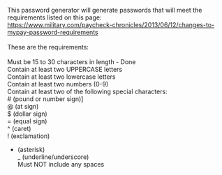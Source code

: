 This password generator will generate passwords that will meet the requirements listed on this page: <br>
https://www.military.com/paycheck-chronicles/2013/06/12/changes-to-mypay-password-requirements <br>
<br>
These are the requirements:<br>
<br>
Must be 15 to 30 characters in length - Done <br>
Contain at least two UPPERCASE letters <br>
Contain at least two lowercase letters <br>
Contain at least two numbers (0-9) <br>
Contain at least two of the following special characters: <br>
\# (pound or number sign)] <br>
@ (at sign) <br>
$ (dollar sign) <br>
= (equal sign) <br>
^ (caret) <br>
! (exclamation) <br>
* (asterisk) <br>
_ (underline/underscore) <br>
Must NOT include any spaces <br>
